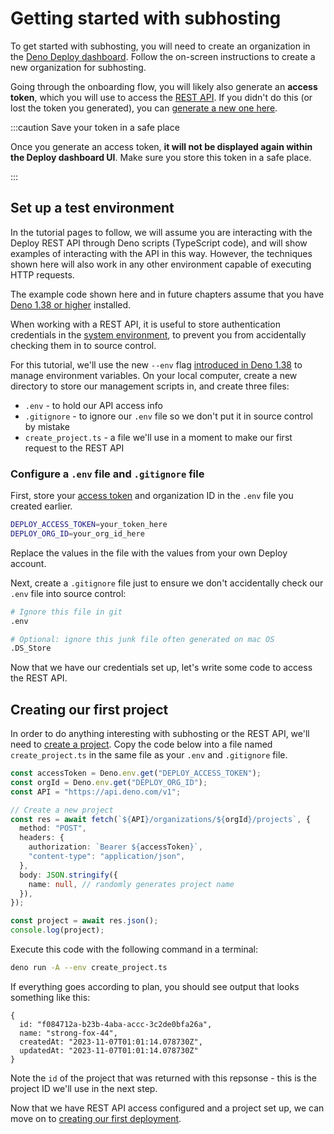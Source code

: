 # Getting started with subhosting

To get started with subhosting, you will need to create an organization in the
[Deno Deploy dashboard](https://dash.deno.com/orgs/new). Follow the on-screen
instructions to create a new organization for subhosting.

Going through the onboarding flow, you will likely also generate an **access
token**, which you will use to access the [REST API](/deploy/api/rest). If you
didn't do this (or lost the token you generated), you can
[generate a new one here](https://dash.deno.com/account#access-tokens).

:::caution Save your token in a safe place

Once you generate an access token, **it will not be displayed again within the
Deploy dashboard UI**. Make sure you store this token in a safe place.

:::

## Set up a test environment

In the tutorial pages to follow, we will assume you are interacting with the
Deploy REST API through Deno scripts (TypeScript code), and will show examples
of interacting with the API in this way. However, the techniques shown here will
also work in any other environment capable of executing HTTP requests.

The example code shown here and in future chapters assume that you have
[Deno 1.38 or higher](/runtime/manual/getting_started/installation) installed.

When working with a REST API, it is useful to store authentication credentials
in the [system environment](/runtime/manual/basics/env_variables), to prevent
you from accidentally checking them in to source control.

For this tutorial, we'll use the new `--env` flag
[introduced in Deno 1.38](https://deno.com/blog/v1.38#deno-run---env) to manage
environment variables. On your local computer, create a new directory to store
our management scripts in, and create three files:

- `.env` - to hold our API access info
- `.gitignore` - to ignore our `.env` file so we don't put it in source control
  by mistake
- `create_project.ts` - a file we'll use in a moment to make our first request
  to the REST API

### Configure a `.env` file and `.gitignore` file

First, store your [access token](https://dash.deno.com/account#access-tokens)
and organization ID in the `.env` file you created earlier.

```bash title=".env"
DEPLOY_ACCESS_TOKEN=your_token_here
DEPLOY_ORG_ID=your_org_id_here
```

Replace the values in the file with the values from your own Deploy account.

Next, create a `.gitignore` file just to ensure we don't accidentally check our
`.env` file into source control:

```bash title=".gitignore"
# Ignore this file in git
.env

# Optional: ignore this junk file often generated on mac OS
.DS_Store
```

Now that we have our credentials set up, let's write some code to access the
REST API.

## Creating our first project

In order to do anything interesting with subhosting or the REST API, we'll need
to [create a project](/deploy/api/rest/projects). Copy the code below into a
file named `create_project.ts` in the same file as your `.env` and `.gitignore`
file.

```ts title="create_project.ts"
const accessToken = Deno.env.get("DEPLOY_ACCESS_TOKEN");
const orgId = Deno.env.get("DEPLOY_ORG_ID");
const API = "https://api.deno.com/v1";

// Create a new project
const res = await fetch(`${API}/organizations/${orgId}/projects`, {
  method: "POST",
  headers: {
    authorization: `Bearer ${accessToken}`,
    "content-type": "application/json",
  },
  body: JSON.stringify({
    name: null, // randomly generates project name
  }),
});

const project = await res.json();
console.log(project);
```

Execute this code with the following command in a terminal:

```bash
deno run -A --env create_project.ts
```

If everything goes according to plan, you should see output that looks something
like this:

```
{
  id: "f084712a-b23b-4aba-accc-3c2de0bfa26a",
  name: "strong-fox-44",
  createdAt: "2023-11-07T01:01:14.078730Z",
  updatedAt: "2023-11-07T01:01:14.078730Z"
}
```

Note the `id` of the project that was returned with this repsonse - this is the
project ID we'll use in the next step.

Now that we have REST API access configured and a project set up, we can move on
to [creating our first deployment](./projects_and_deployments).
